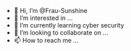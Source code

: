 - 👋 Hi, I’m @Frau-Sunshine
- 👀 I’m interested in ...
- 🌱 I’m currently learning cyber security
- 💞️ I’m looking to collaborate on ...
- 📫 How to reach me ...

<!---
Frau-Sunshine/Frau-Sunshine is a ✨ special ✨ repository because its `README.md` (this file) appears on your GitHub profile.
You can click the Preview link to take a look at your changes.
--->
